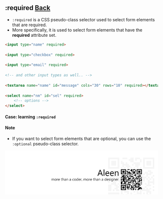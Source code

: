 ## :required [**Back**](./../pseudoClass.md)

- `:required` is a CSS pseudo-class selector used to select form elements that are required.
- More specifically, it is used to select form elements that have the **required** attribute set.

```html
<input type="name" required>

<input type="checkbox" required>

<input type="email" required>

<!-- and other input types as well.. -->

<textarea name="name" id="message" cols="30" rows="10" required></textarea>

<select name="nm" id="sel" required>
    <!-- options -->
</select>
```

#### Case: learning `:required`

#### Note

- If you want to select form elements that are optional, you can use the `:optional` pseudo-class selector.

<a href="http://aleen42.github.io/" target="_blank" ><img src="./../../../pic/tail.gif"></a>
